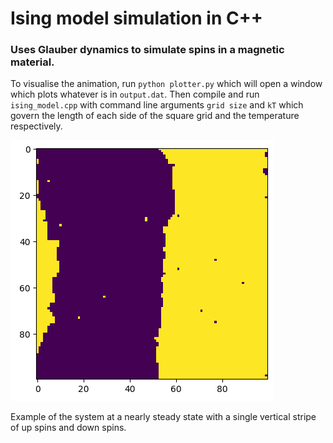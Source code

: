 # Ising model simulation in C++

### Uses Glauber dynamics to simulate spins in a magnetic material.

To visualise the animation, run `python plotter.py` which will open a window which plots whatever is in `output.dat`. Then compile and run `ising_model.cpp` with command line arguments `grid size` and `kT` which govern the length of each side of the square grid and the temperature respectively.

![](stripes.png)

Example of the system at a nearly steady state with a single vertical stripe of up spins and down spins.